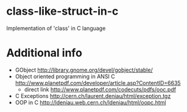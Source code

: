 # class-like-struct-in-c
Implementation of 'class' in C language


# Additional info
* GObject http://library.gnome.org/devel/gobject/stable/
* Object oriented programming in ANSI C http://www.planetpdf.com/developer/article.asp?ContentID=6635
  * direct link http://www.planetpdf.com/codecuts/pdfs/ooc.pdf
* C Exceptions http://cern.ch/laurent.deniau/html/exception.tgz
* OOP in C http://ldeniau.web.cern.ch/ldeniau/html/oopc.html
